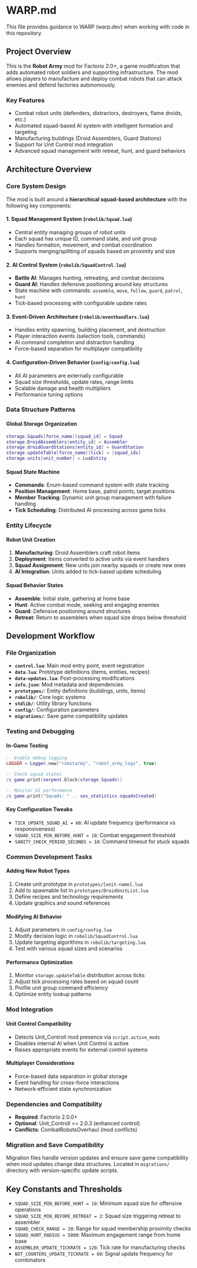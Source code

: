 # WARP.md

This file provides guidance to WARP (warp.dev) when working with code in this repository.

## Project Overview

This is the **Robot Army** mod for Factorio 2.0+, a game modification that adds automated robot soldiers and supporting infrastructure. The mod allows players to manufacture and deploy combat robots that can attack enemies and defend factories autonomously.

### Key Features
- Combat robot units (defenders, distractors, destroyers, flame droids, etc.)
- Automated squad-based AI system with intelligent formation and targeting
- Manufacturing buildings (Droid Assemblers, Guard Stations)
- Support for Unit Control mod integration
- Advanced squad management with retreat, hunt, and guard behaviors

## Architecture Overview

### Core System Design

The mod is built around a **hierarchical squad-based architecture** with the following key components:

#### 1. Squad Management System (`robolib/Squad.lua`)
- Central entity managing groups of robot units
- Each squad has unique ID, command state, and unit group
- Handles formation, movement, and combat coordination
- Supports merging/splitting of squads based on proximity and size

#### 2. AI Control System (`robolib/SquadControl.lua`)
- **Battle AI**: Manages hunting, retreating, and combat decisions
- **Guard AI**: Handles defensive positioning around key structures
- State machine with commands: `assemble`, `move`, `follow`, `guard`, `patrol`, `hunt`
- Tick-based processing with configurable update rates

#### 3. Event-Driven Architecture (`robolib/eventhandlers.lua`)
- Handles entity spawning, building placement, and destruction
- Player interaction events (selection tools, commands)
- AI command completion and distraction handling
- Force-based separation for multiplayer compatibility

#### 4. Configuration-Driven Behavior (`config/config.lua`)
- All AI parameters are externally configurable
- Squad size thresholds, update rates, range limits
- Scalable damage and health multipliers
- Performance tuning options

### Data Structure Patterns

#### Global Storage Organization
```lua
storage.Squads[force_name][squad_id] = Squad
storage.DroidAssemblers[entity_id] = Assembler
storage.droidGuardStations[entity_id] = GuardStation  
storage.updateTable[force_name][tick] = [squad_ids]
storage.units[unit_number] = LuaEntity
```

#### Squad State Machine
- **Commands**: Enum-based command system with state tracking
- **Position Management**: Home base, patrol points, target positions
- **Member Tracking**: Dynamic unit group management with failure handling
- **Tick Scheduling**: Distributed AI processing across game ticks

### Entity Lifecycle

#### Robot Unit Creation
1. **Manufacturing**: Droid Assemblers craft robot items
2. **Deployment**: Items converted to active units via event handlers
3. **Squad Assignment**: New units join nearby squads or create new ones
4. **AI Integration**: Units added to tick-based update scheduling

#### Squad Behavior States
- **Assemble**: Initial state, gathering at home base
- **Hunt**: Active combat mode, seeking and engaging enemies
- **Guard**: Defensive positioning around structures
- **Retreat**: Return to assemblers when squad size drops below threshold

## Development Workflow

### File Organization

- **`control.lua`**: Main mod entry point, event registration
- **`data.lua`**: Prototype definitions (items, entities, recipes)
- **`data-updates.lua`**: Post-processing modifications
- **`info.json`**: Mod metadata and dependencies
- **`prototypes/`**: Entity definitions (buildings, units, items)
- **`robolib/`**: Core logic systems
- **`stdlib/`**: Utility library functions
- **`config/`**: Configuration parameters
- **`migrations/`**: Save game compatibility updates

### Testing and Debugging

#### In-Game Testing
```lua
-- Enable debug logging
LOGGER = Logger.new("robotarmy", "robot_army_logs", true)

-- Check squad states
/c game.print(serpent.block(storage.Squads))

-- Monitor AI performance
/c game.print("Squads: " .. ses_statistics.squadsCreated)
```

#### Key Configuration Tweaks
- `TICK_UPDATE_SQUAD_AI = 60`: AI update frequency (performance vs responsiveness)
- `SQUAD_SIZE_MIN_BEFORE_HUNT = 10`: Combat engagement threshold
- `SANITY_CHECK_PERIOD_SECONDS = 10`: Command timeout for stuck squads

### Common Development Tasks

#### Adding New Robot Types
1. Create unit prototype in `prototypes/[unit-name].lua`
2. Add to spawnable list in `prototypes/DroidUnitList.lua`
3. Define recipes and technology requirements
4. Update graphics and sound references

#### Modifying AI Behavior  
1. Adjust parameters in `config/config.lua`
2. Modify decision logic in `robolib/SquadControl.lua`
3. Update targeting algorithms in `robolib/targeting.lua`
4. Test with various squad sizes and scenarios

#### Performance Optimization
1. Monitor `storage.updateTable` distribution across ticks
2. Adjust tick processing rates based on squad count
3. Profile unit group command efficiency
4. Optimize entity lookup patterns

### Mod Integration

#### Unit Control Compatibility
- Detects Unit_Controll mod presence via `script.active_mods`
- Disables internal AI when Unit Control is active
- Raises appropriate events for external control systems

#### Multiplayer Considerations
- Force-based data separation in global storage
- Event handling for cross-force interactions
- Network-efficient state synchronization

### Dependencies and Compatibility

- **Required**: Factorio 2.0.0+
- **Optional**: Unit_Controll >= 2.0.3 (enhanced control)
- **Conflicts**: CombatRobotsOverhaul (mod conflicts)

### Migration and Save Compatibility

Migration files handle version updates and ensure save game compatibility when mod updates change data structures. Located in `migrations/` directory with version-specific update scripts.

## Key Constants and Thresholds

- `SQUAD_SIZE_MIN_BEFORE_HUNT = 10`: Minimum squad size for offensive operations
- `SQUAD_SIZE_MIN_BEFORE_RETREAT = 2`: Squad size triggering retreat to assembler
- `SQUAD_CHECK_RANGE = 20`: Range for squad membership proximity checks
- `SQUAD_HUNT_RADIUS = 5000`: Maximum engagement range from home base
- `ASSEMBLER_UPDATE_TICKRATE = 120`: Tick rate for manufacturing checks
- `BOT_COUNTERS_UPDATE_TICKRATE = 60`: Signal update frequency for combinators